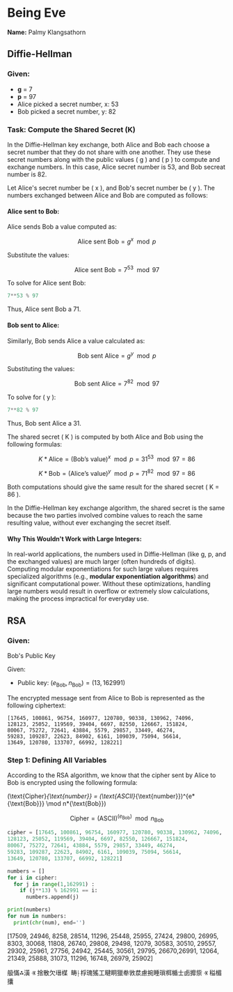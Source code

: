 # Being Eve

**Name:** Palmy Klangsathorn

## Diffie-Hellman

### Given:

- **g** = 7
- **p** = 97
- Alice picked a secret number, x: 53
- Bob picked a secret number, y: 82

### Task: Compute the Shared Secret (K)

In the Diffie-Hellman key exchange, both Alice and Bob each choose a secret number that they do not share with one another. They use these secret numbers along with the public values \( g \) and \( p \) to compute and exchange numbers. In this case, Alice secret number is 53, and Bob secreat number is 82.

Let Alice's secret number be \( x \), and Bob's secret number be \( y \). The numbers exchanged between Alice and Bob are computed as follows:

#### Alice sent to Bob:

Alice sends Bob a value computed as:

$$
\text{Alice sent Bob} = g^x \mod p
$$

Substitute the values:

$$
\text{Alice sent Bob} = 7^53 \mod 97
$$

To solve for Alice sent Bob:

```python
7**53 % 97
```

Thus, Alice sent Bob a 71.

#### Bob sent to Alice:

Similarly, Bob sends Alice a value calculated as:

$$
\text{Bob sent Alice} = g^y \mod p
$$

Substituting the values:

$$
\text{Bob sent Alice} = 7^82 \mod 97
$$

To solve for \( y \):

```python
7**82 % 97
```

Thus, Bob sent Alice a 31.

The shared secret \( K \) is computed by both Alice and Bob using the following formulas:

$$
K*{\text{Alice}} = (\text{Bob's value})^x \mod p = 31^{53} \mod 97 = 86
$$

$$
K*{\text{Bob}} = (\text{Alice's value})^y \mod p = 71^{82} \mod 97 = 86
$$

Both computations should give the same result for the shared secret \( K = 86 \).

In the Diffie-Hellman key exchange algorithm, the shared secret is the same because the two parties involved combine values to reach the same resulting value, without ever exchanging the secret itself.

#### Why This Wouldn't Work with Large Integers:

In real-world applications, the numbers used in Diffie-Hellman (like g, p, and the exchanged values) are much larger (often hundreds of digits). Computing modular exponentiations for such large values requires specialized algorithms (e.g., **modular exponentiation algorithms**) and significant computational power. Without these optimizations, handling large numbers would result in overflow or extremely slow calculations, making the process impractical for everyday use.

## RSA

### Given:

Bob's Public Key

Given:

- Public key: $( e_{\text{Bob}}, n_{\text{Bob}}) = (13 , 162991)$

The encrypted message sent from Alice to Bob is represented as the following ciphertext:

```plaintext
[17645, 100861, 96754, 160977, 120780, 90338, 130962, 74096,
128123, 25052, 119569, 39404, 6697, 82550, 126667, 151824,
80067, 75272, 72641, 43884, 5579, 29857, 33449, 46274,
59283, 109287, 22623, 84902, 6161, 109039, 75094, 56614,
13649, 120780, 133707, 66992, 128221]
```

### Step 1: Defining All Variables

According to the RSA algorithm, we know that the cipher sent by Alice to Bob is encrypted using the following formula:

(\text{Cipher}_{\text{number}} = (\text{ASCII}_{\text{number}})^{e*{\text{Bob}}} \mod n*{\text{Bob}})

$$
{\text{Cipher}} = (\text{ASCII})^(e_{\text{Bob}}) \mod n_{\text{Bob}}
$$

```python
cipher = [17645, 100861, 96754, 160977, 120780, 90338, 130962, 74096,
128123, 25052, 119569, 39404, 6697, 82550, 126667, 151824,
80067, 75272, 72641, 43884, 5579, 29857, 33449, 46274,
59283, 109287, 22623, 84902, 6161, 109039, 75094, 56614,
13649, 120780, 133707, 66992, 128221]

numbers = []
for i in cipher:
  for j in range(1,162991) :
    if (j**13) % 162991 == i:
      numbers.append(j)

print(numbers)
for num in numbers:
  print(chr(num), end='')
```

[17509, 24946, 8258, 28514, 11296, 25448, 25955, 27424, 29800,
26995, 8303, 30068, 11808, 26740, 29808, 29498, 12079, 30583,
30510, 29557, 29302, 25961, 27756, 24942, 25445, 30561, 29795,
26670,26991, 12064, 21349, 25888, 31073, 11296, 16748, 26979, 25902]

䑥慲⁂潢 Ⱐ 捨散欠瑨楳 ⁯ 畴⸠桴瑰猺⼯睷眮獵牶敩汬慮捥睡瑣栮楯⼠卥攠祡 Ⱐ 䅬楣攮
